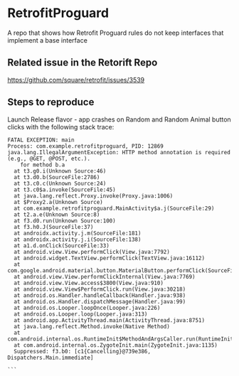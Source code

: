 # RetrofitProguard
A repo that shows how Retrofit Proguard rules do not keep interfaces that implement a base interface

## Related issue in the Retorift Repo
https://github.com/square/retrofit/issues/3539

## Steps to reproduce
Launch Release flavor - app crashes on Random and Random Animal button clicks with the following stack trace:
```
FATAL EXCEPTION: main
Process: com.example.retrofitproguard, PID: 12869
java.lang.IllegalArgumentException: HTTP method annotation is required (e.g., @GET, @POST, etc.).
    for method b.a
  at t3.g0.i(Unknown Source:46)
  at t3.d0.b(SourceFile:2786)
  at t3.c0.c(Unknown Source:24)
  at t3.c0$a.invoke(SourceFile:45)
  at java.lang.reflect.Proxy.invoke(Proxy.java:1006)
  at $Proxy2.a(Unknown Source)
  at com.example.retrofitproguard.MainActivity$a.j(SourceFile:29)
  at t2.a.e(Unknown Source:8)
  at f3.d0.run(Unknown Source:100)
  at f3.h0.J(SourceFile:37)
  at androidx.activity.j.m(SourceFile:181)
  at androidx.activity.j.i(SourceFile:138)
  at a1.d.onClick(SourceFile:33)
  at android.view.View.performClick(View.java:7792)
  at android.widget.TextView.performClick(TextView.java:16112)
  at com.google.android.material.button.MaterialButton.performClick(SourceFile:10)
  at android.view.View.performClickInternal(View.java:7769)
  at android.view.View.access$3800(View.java:910)
  at android.view.View$PerformClick.run(View.java:30218)
  at android.os.Handler.handleCallback(Handler.java:938)
  at android.os.Handler.dispatchMessage(Handler.java:99)
  at android.os.Looper.loopOnce(Looper.java:226)
  at android.os.Looper.loop(Looper.java:313)
  at android.app.ActivityThread.main(ActivityThread.java:8751)
  at java.lang.reflect.Method.invoke(Native Method)
  at com.android.internal.os.RuntimeInit$MethodAndArgsCaller.run(RuntimeInit.java:571)
  at com.android.internal.os.ZygoteInit.main(ZygoteInit.java:1135)
  Suppressed: f3.b0: [c1{Cancelling}@739e386, Dispatchers.Main.immediate]
                                                                                                      ```
